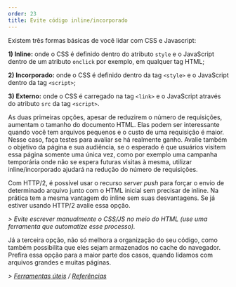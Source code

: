 ```yaml
---
order: 23
title: Evite código inline/incorporado
---
```


Existem três formas básicas de você lidar com CSS e Javascript:

**1) Inline:** onde o CSS é definido dentro do atributo `style` e o JavaScript dentro de um atributo `onclick` por exemplo, em qualquer tag HTML;

**2) Incorporado:** onde o CSS é definido dentro da tag `<style>` e o JavaScript dentro da tag `<script>`;

**3) Externo:** onde o CSS é carregado na tag `<link>` e o JavaScript através do atributo `src` da tag `<script>`.

As duas primeiras opções, apesar de reduzirem o número de requisições, aumentam o tamanho do documento HTML. Elas podem ser interessante quando você tem arquivos pequenos e o custo de uma requisição é maior. Nesse caso, faça testes para avaliar se há realmente ganho. Avalie também o objetivo da página e sua audiência, se o esperado é que usuários visitem essa página somente uma única vez, como por exemplo uma campanha temporária onde não se espera futuras visitas à mesma, utilizar inline/incorporado ajudará na redução do número de requisições.

Com HTTP/2, é possível usar o recurso *server push* para forçar o envio de determinado arquivo junto com o HTML inicial sem precisar de inline. Na prática tem a mesma vantagem do inline sem suas desvantagens. Se já estiver usando HTTP/2 avalie essa opção.

*> Evite escrever manualmente o CSS/JS no meio do HTML (use uma ferramenta que automatize esse processo).*

Já a terceira opção, não só melhora a organização do seu código, como também possibilita que eles sejam armazenados no cache do navegador. Prefira essa opção para a maior parte dos casos, quando lidamos com arquivos grandes e muitas páginas.

*> [Ferramentas úteis](https://github.com/zenorocha/browser-diet/wiki/Tools#wiki-avoid-inlineembedded-code) / [Referências](https://github.com/zenorocha/browser-diet/wiki/References#wiki-avoid-inlineembedded-code)*
